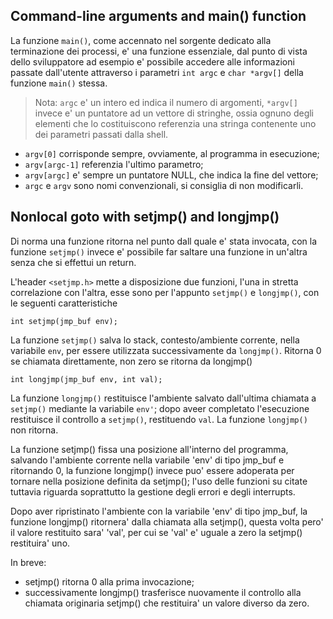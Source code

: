 ## Command-line arguments and main() function

La funzione `main()`, come accennato nel sorgente dedicato alla terminazione dei
processi, e' una funzione essenziale, dal punto di vista dello sviluppatore 
ad esempio e' possibile accedere alle informazioni passate dall'utente 
attraverso i parametri `int argc` e `char *argv[]` della funzione `main()`
stessa.

> Nota: `argc` e' un intero ed indica il numero di argomenti, `*argv[]` invece 
> e' un puntatore ad un vettore di stringhe, ossia ognuno degli elementi che lo 
> costituiscono referenzia una stringa contenente uno dei parametri passati 
> dalla shell.

- `argv[0]` corrisponde sempre, ovviamente, al programma in esecuzione;
- `argv[argc-1]` referenzia l'ultimo parametro;
- `argv[argc]` e' sempre un puntatore NULL, che indica la fine del vettore;
- `argc` e `argv` sono nomi convenzionali, si consiglia di non modificarli.

## Nonlocal goto with setjmp() and longjmp()

Di norma una funzione ritorna nel punto dall quale e' stata invocata, con la
funzione ``setjmp()`` invece e' possibile far saltare una funzione in un'altra 
senza che si effettui un return.

L'header ``<setjmp.h>`` mette a disposizione due funzioni, l'una in stretta
correlazione con l'altra, esse sono per l'appunto ``setjmp()`` e ``longjmp()``, 
con le seguenti caratteristiche

``int setjmp(jmp_buf env);``

La funzione ``setjmp()`` salva lo stack, contesto/ambiente corrente, nella 
variabile ``env``, per essere utilizzata successivamente da ``longjmp()``.
Ritorna 0 se chiamata direttamente, non zero se ritorna da longjmp()

``int longjmp(jmp_buf env, int val);``

La funzione ``longjmp()`` restituisce l'ambiente salvato dall'ultima chiamata a 
``setjmp()`` mediante la variabile ``env'``; dopo aveer completato l'esecuzione 
restituisce il controllo a ``setjmp()``, restituendo ``val``.
La funzione ``longjmp()`` non ritorna.

La funzione setjmp() fissa una posizione all'interno del programma, salvando
l'ambiente corrente nella variabile 'env' di tipo jmp_buf e ritornando 0, la 
funzione longjmp() invece puo' essere adoperata per tornare nella posizione 
definita da setjmp(); l'uso delle funzioni su citate tuttavia riguarda 
soprattutto la gestione degli errori e degli interrupts.

Dopo aver ripristinato l'ambiente con la variabile 'env' di tipo jmp_buf, la
funzione longjmp() ritornera' dalla chiamata alla setjmp(), questa volta pero'
il valore restituito sara' 'val', per cui se 'val' e' uguale a zero la setjmp()
restituira' uno.

In breve:
- setjmp() ritorna 0 alla prima invocazione;
- successivamente longjmp() trasferisce nuovamente il controllo alla chiamata
  originaria setjmp() che restituira' un valore diverso da zero.
